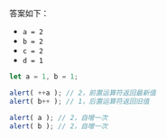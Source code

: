 
答案如下：

- `a = 2`
- `b = 2`
- `c = 2`
- `d = 1`

```js run no-beautify
let a = 1, b = 1;

alert( ++a ); // 2，前置运算符返回最新值
alert( b++ ); // 1，后置运算符返回旧值

alert( a ); // 2，自增一次
alert( b ); // 2，自增一次
```
